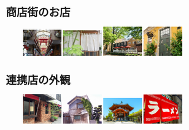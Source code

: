 # 商店街のお店

<div align="center">
<img src="syou.jpg" width="20%">    
<img src="nore.jpg" width="20%">    
<img src="na.jpg" width="20%">    
<img src="kaf.jpg" width="20%">    
</div>

# 連携店の外観

<div align="center">
<img src="kafe.jpg" width="20%">  
<img src="mi.jpg" width="20%">  
<img src="tera.jpg" width="20%">  
<img src="ramen.jpg" width="20%">  
</div>
